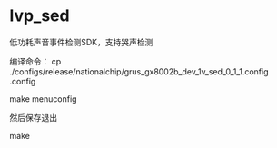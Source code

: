 # lvp_sed
低功耗声音事件检测SDK，支持哭声检测

编译命令：
cp ./configs/release/nationalchip/grus_gx8002b_dev_1v_sed_0_1_1.config .config

make menuconfig

然后保存退出

make

